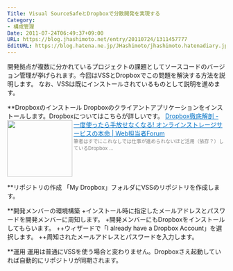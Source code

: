 ```yaml
---
Title: Visual SourceSafeとDropboxで分散開発を実現する
Category:
- 構成管理
Date: 2011-07-24T06:49:37+09:00
URL: https://blog.jhashimoto.net/entry/20110724/1311457777
EditURL: https://blog.hatena.ne.jp/JHashimoto/jhashimoto.hatenadiary.jp/atom/entry/12921228815717257448
---
```



開発拠点が複数に分かれているプロジェクトの課題としてソースコードのバージョン管理が挙げられます。今回はVSSとDropboxでこの問題を解決する方法を説明します。
なお、VSSは既にインストールされているものとして説明を進めます。

**Dropboxのインストール
Dropboxのクライアントアプリケーションをインストールします。Dropboxについてはこちらが詳しいです。
<a href="http://web-tan.forum.impressrd.jp/e/2008/11/13/4371" target="_blank"><img class="alignleft" align="left" border="0" src="http://capture.heartrails.com/150x130/shadow?http://web-tan.forum.impressrd.jp/e/2008/11/13/4371" alt="" width="150" height="130" /></a><a style="color:#0070C5;" href="http://web-tan.forum.impressrd.jp/e/2008/11/13/4371" target="_blank">Dropbox徹底解剖 - 一度使ったら手放せなくなる! オンラインストレージサービスの本命 | Web担当者Forum</a><a href="http://b.hatena.ne.jp/entry/http://web-tan.forum.impressrd.jp/e/2008/11/13/4371" target="_blank"><img border="0" src="http://b.hatena.ne.jp/entry/image/http://web-tan.forum.impressrd.jp/e/2008/11/13/4371" alt="" /></a><br><span style="color: #808080;font-size: 80%;">筆者はすでにこれなしでは仕事が進められないほど活用（依存？）しているDropbox ...</span><br style="clear:both;" />

**リポジトリの作成
「My Dropbox」フォルダにVSSのリポジトリを作成します。

**開発メンバーの環境構築
+インストール時に指定したメールアドレスとパスワードを開発メンバーに周知します。
+開発メンバーにもDropboxをインストールしてもらいます。
++ウィザードで「I already have a Dropbox Account」を選択します。
++周知されたメールアドレスとパスワードを入力します。

**運用
運用は普通にVSSを使う場合と変わりません。Dropboxさえ起動していれば自動的にリポジトリが同期されます。
